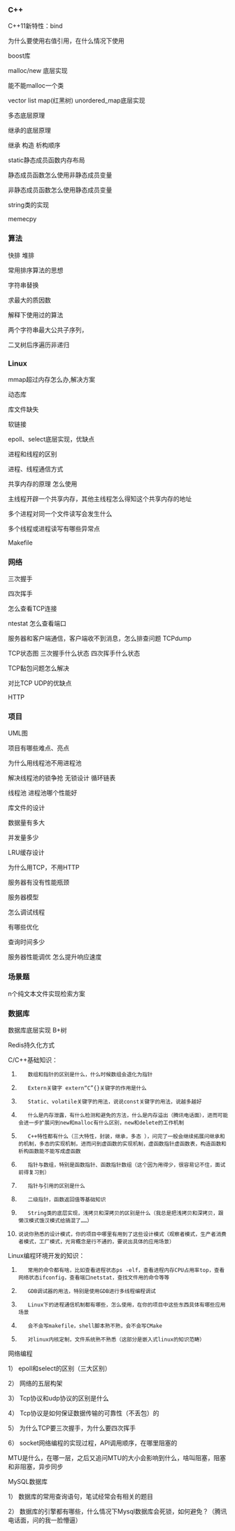 ### C++

C++11新特性：bind

为什么要使用右值引用，在什么情况下使用

boost库

malloc/new 底层实现

能不能malloc一个类

vector list map(红黑树) unordered_map底层实现

多态底层原理

继承的底层原理

继承 构造 析构顺序

static静态成员函数内存布局

静态成员函数怎么使用非静态成员变量

非静态成员函数怎么使用静态成员变量

string类的实现

memecpy

### 算法

快排 堆排

常用排序算法的思想

字符串替换

求最大的质因数

解释下使用过的算法

两个字符串最大公共子序列，

二叉树后序遍历非递归

### Linux

mmap超过内存怎么办,解决方案

动态库

库文件缺失

软链接

epoll、select底层实现，优缺点

进程和线程的区别

进程、线程通信方式

共享内存的原理 怎么使用

主线程开辟一个共享内存，其他主线程怎么得知这个共享内存的地址

多个进程对同一个文件读写会发生什么

多个线程或进程读写有哪些异常点

Makefile

### 网络

三次握手

四次挥手

怎么查看TCP连接

ntestat 怎么查看端口

服务器和客户端通信，客户端收不到消息，怎么排查问题 TCPdump

TCP状态图 三次握手什么状态 四次挥手什么状态

TCP黏包问题怎么解决

对比TCP UDP的优缺点

HTTP 

### 项目

UML图

项目有哪些难点、亮点

为什么用线程池不用进程池

解决线程池的锁争抢 无锁设计 循环链表

线程池 进程池哪个性能好

库文件的设计 

数据量有多大

并发量多少

LRU缓存设计

为什么用TCP，不用HTTP

服务器有没有性能瓶颈

服务器模型

怎么调试线程

有哪些优化

查询时间多少

服务器性能调优 怎么提升响应速度

### 场景题

n个纯文本文件实现检索方案

### 数据库

数据库底层实现 B+树

Redis持久化方式





C/C++基础知识：

1)        数组和指针的区别是什么，什么时候数组会退化为指针

2)        Extern关键字 extern“C”{}关键字的作用是什么

3)        Static、volatile关键字的用法，说说const关键字的用法，说越多越好

4)        什么是内存泄露，有什么检测和避免的方法，什么是内存溢出（腾讯电话面），进而可能会进一步扩展问到new和malloc有什么区别，new和delete的工作机制

5)        C++特性都有什么（三大特性，封装，继承，多态 ），问完了一般会继续拓展问继承和的机制，多态的实现机制，进而问到虚函数的实现机制，虚函数指针虚函数表，构造函数和析构函数能不能写成虚函数

6)        指针与数组，特别是函数指针、函数指针数组（这个因为用得少，很容易记不住，面试前得复习到）

7)        指针与引用的区别是什么

8)        二级指针，函数返回值等基础知识

9)        String类的底层实现，浅拷贝和深拷贝的区别是什么（我总是把浅拷贝和深拷贝，跟懒汉模式饿汉模式给搞混了……）

10)     说说你熟悉的设计模式，你的项目中哪里有用到了这些设计模式（观察者模式，生产者消费者模式，工厂模式，光背概念是行不通的，要说出具体的应用场景）





Linux编程环境开发的知识：

1)        常用的命令都有啥，比如查看进程状态ps -elf，查看进程内存CPU占用率top，查看网络状态ifconfig，查看端口netstat，查找文件用的命令等等

2)        GDB调试器的用法，特别是使用GDB进行多线程编程调试

3)        Linux下的进程通信机制都有哪些，怎么使用，在你的项目中这些东西具体有哪些应用场景

4)        会不会写makefile，shell脚本熟不熟，会不会写CMake

5)        对linux内核定制，文件系统熟不熟悉（这部分是嵌入式linux的知识范畴）



网络编程

1）    epoll和select的区别（三大区别）

2）    网络的五层构架

3）    Tcp协议和udp协议的区别是什么

4）    Tcp协议是如何保证数据传输的可靠性（不丢包）的

5）    为什么TCP要三次握手，为什么要四次挥手

6）    socket网络编程的实现过程，API调用顺序，在哪里阻塞的

MTU是什么，在哪一层，之后又追问MTU的大小会影响到什么，啥叫阻塞，阻塞和非阻塞，异步同步



MySQL数据库

1）    数据库的常用查询语句，笔试经常会有相关的题目

2）    数据库的引擎都有哪些，什么情况下Mysql数据库会死锁，如何避免？（腾讯电话面，问的我一脸懵逼）  

